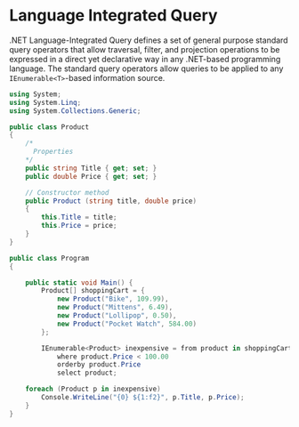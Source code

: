 # Language Integrated Query

.NET Language-Integrated Query defines a set of general purpose standard query operators that allow traversal, filter, and projection operations to be expressed in a direct yet declarative way in any .NET-based programming language. The standard query operators allow queries to be applied to any `IEnumerable<T>`-based information source.

```cs
using System;
using System.Linq;
using System.Collections.Generic;

public class Product 
{
	/*
	  Properties
	*/
	public string Title { get; set; }
	public double Price { get; set; }

    // Constructor method
    public Product (string title, double price)
    {
        this.Title = title;
        this.Price = price;
    }
}

public class Program
{

    public static void Main() {
        Product[] shoppingCart = { 
            new Product("Bike", 109.99),
            new Product("Mittens", 6.49),
            new Product("Lollipop", 0.50),
            new Product("Pocket Watch", 584.00)
        };

        IEnumerable<Product> inexpensive = from product in shoppingCart 
            where product.Price < 100.00
            orderby product.Price
            select product;

    foreach (Product p in inexpensive)
        Console.WriteLine("{0} ${1:f2}", p.Title, p.Price);
    }
}
```